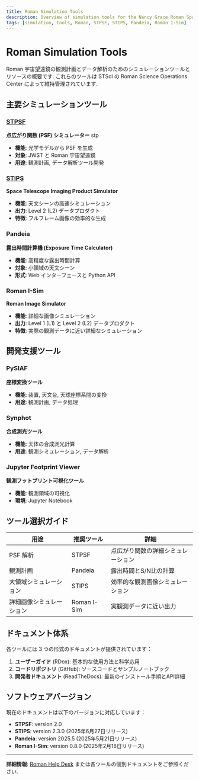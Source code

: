```yaml
---
title: Roman Simulation Tools
description: Overview of simulation tools for the Nancy Grace Roman Space Telescope
tags: [simulation, tools, Roman, STPSF, STIPS, Pandeia, Roman I-Sim]
---
```


# Roman Simulation Tools

Roman 宇宙望遠鏡の観測計画とデータ解析のためのシミュレーションツールとリソースの概要です. これらのツールは STScI の Roman Science Operations Center によって維持管理されています.

## 主要シミュレーションツール

### [STPSF](stpsf.md)
**点広がり関数 (PSF) シミュレーター**
stp
- **機能**: 光学モデルから PSF を生成
- **対象**: JWST と Roman 宇宙望遠鏡
- **用途**: 観測計画, データ解析ツール開発

### [STIPS](stips.md)
**Space Telescope Imaging Product Simulator**

- **機能**: 天文シーンの高速シミュレーション
- **出力**: Level 2 (L2) データプロダクト
- **特徴**: フルフレーム画像の効率的な生成

### Pandeia
**露出時間計算機 (Exposure Time Calculator)**

- **機能**: 高精度な露出時間計算
- **対象**: 小領域の天文シーン
- **形式**: Web インターフェースと Python API

### Roman I-Sim
**Roman Image Simulator**

- **機能**: 詳細な画像シミュレーション
- **出力**: Level 1 (L1) と Level 2 (L2) データプロダクト
- **特徴**: 実際の観測データに近い詳細なシミュレーション

## 開発支援ツール

### PySIAF
**座標変換ツール**

- **機能**: 装置, 天文台, 天球座標系間の変換
- **用途**: 観測計画, データ処理

### Synphot
**合成測光ツール**

- **機能**: 天体の合成測光計算
- **用途**: 観測シミュレーション, データ解析

### Jupyter Footprint Viewer
**観測フットプリント可視化ツール**

- **機能**: 観測領域の可視化
- **環境**: Jupyter Notebook

## ツール選択ガイド

| 用途 | 推奨ツール | 詳細 |
|------|------------|------|
| PSF 解析 | STPSF | 点広がり関数の詳細シミュレーション |
| 観測計画 | Pandeia | 露出時間とS/N比の計算 |
| 大領域シミュレーション | STIPS | 効率的な観測画像シミュレーション |
| 詳細画像シミュレーション | Roman I-Sim | 実観測データに近い出力 |

## ドキュメント体系

各ツールには 3 つの形式のドキュメントが提供されています：

1. **ユーザーガイド** (RDox): 基本的な使用方法と科学応用
2. **コードリポジトリ** (GitHub): ソースコードとサンプルノートブック
3. **開発者ドキュメント** (ReadTheDocs): 最新のインストール手順とAPI詳細

## ソフトウェアバージョン

現在のドキュメントは以下のバージョンに対応しています：

- **STPSF**: version 2.0
- **STIPS**: version 2.3.0 (2025年6月27日リリース)
- **Pandeia**: version 2025.5 (2025年5月21日リリース)
- **Roman I-Sim**: version 0.8.0 (2025年2月18日リリース)

---

**詳細情報**: [Roman Help Desk](https://stsci.service-now.com/roman) または各ツールの個別ドキュメントをご参照ください.

